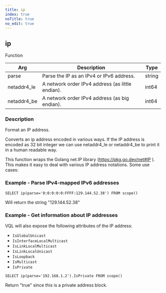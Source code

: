```yaml
---
title: ip
index: true
noTitle: true
no_edit: true
---
```




<div class="vql_item"></div>


## ip
<span class='vql_type pull-right page-header'>Function</span>



<div class="vqlargs"></div>

Arg | Description | Type
----|-------------|-----
parse|Parse the IP as an IPv4 or IPv6 address.|string
netaddr4_le|A network order IPv4 address (as little endian).|int64
netaddr4_be|A network order IPv4 address (as big endian).|int64

### Description

Format an IP address.

Converts an ip address encoded in various ways. If the IP address is
encoded as 32 bit integer we can use netaddr4_le or netaddr4_be to
print it in a human readable way.

This function wraps the Golang net.IP library
(https://pkg.go.dev/net#IP ). This makes it easy to deal with
various IP address notations. Some use cases:

### Example - Parse IPv4-mapped IPv6 addresses

```vql
SELECT ip(parse='0:0:0:0:0:FFFF:129.144.52.38') FROM scope()
```

Will return the string "129.144.52.38"

### Example - Get information about IP addresses

VQL will also expose the following attributes of the IP address:

- `IsGlobalUnicast`
- `IsInterfaceLocalMulticast`
- `IsLinkLocalMulticast`
- `IsLinkLocalUnicast`
- `IsLoopback`
- `IsMulticast`
- `IsPrivate`

```vql
SELECT ip(parse='192.168.1.2').IsPrivate FROM scope()
```

Return "true" since this is a private address block.


